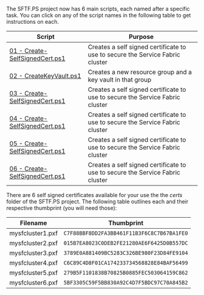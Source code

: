 The SFTF.PS project now has 6 main scripts, each named after a specific task.  You can click on any of the script names in the following table to get instructions on each.

| Script | Purpose |
| --- | --- |
| [01 - Create-SelfSignedCert.ps1](markdown/01.md) | Creates a self signed certificate to use to secure the Service Fabric cluster |
| [02 - CreateKeyVault.ps1](markdown/01.md) | Creates a new resource group and a key vault in that group |
| [03 - Create-SelfSignedCert.ps1](markdown/01.md) | Creates a self signed certificate to use to secure the Service Fabric cluster |
| [04 - Create-SelfSignedCert.ps1](markdown/01.md) | Creates a self signed certificate to use to secure the Service Fabric cluster |
| [05 - Create-SelfSignedCert.ps1](markdown/01.md) | Creates a self signed certificate to use to secure the Service Fabric cluster |
| [06 - Create-SelfSignedCert.ps1](markdown/01.md) | Creates a self signed certificate to use to secure the Service Fabric cluster |

There are 6 self signed certificates available for your use the the _certs_ folder of the SFTF.PS project.  The following table outlines each and their respective thumbprint (you will need those):

| Filename | Thumbprint |
| --- | --- |
| mysfcluster1.pxf | `C7F88BBF8DD2FA3BB461F11B3F6C8C7B67BA1FE0` |
| mysfcluster2.pxf | `015B7EA8023C0DEB2FE21280AE6F6425D0B557DC` |
| mysfcluster3.pxf | `3789E0A881409BC5283C326BE980F23D84FE9104` |
| mysfcluster4.pxf | `C6C89C4D8F01CA174233734568828E84BAF56499` |
| mysfcluster5.pxf | `279B5F1101838B70825B0885FEC503064159C862` |
| mysfcluster6.pxf | `5BF3305C59F5BB830A92C4D7F5BDC97C70A845B2` |



